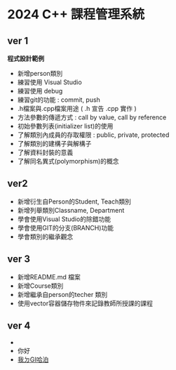 # 2024 C++ 課程管理系統
## ver 1 
**程式設計範例**
- 新增person類別
- 練習使用 Visual Studio
- 練習使用 debug
- 練習git的功能 : commit, push
- .h檔案與.cpp檔案用途 ( .h 宣告 .cpp 實作 )
- 方法參數的傳遞方式 : call by value, call by reference
- 初始參數列表(initializer list)的使用
- 了解類別內成員的存取權限 : public, private, protected
- 了解類別的建構子與解構子
- 了解資料封裝的意義
- 了解同名異式(polymorphism)的概念

## ver2
- 新增衍生自Person的Student, Teach類別
- 新增列舉類別Classname, Department
- 學會使用Visual Studio的除錯功能
- 學會使用GIT的分支(BRANCH)功能
- 學會類別的繼承觀念

## ver 3
- 新增README.md 檔案
- 新增Course類別
- 新增繼承自person的techer 類別
- 使用vector容器儲存物件來記錄教師所授課的課程


## ver 4
- 
- 你好 
- [ 我ㄉGI哈泊 ](https://github.com/LaoShuuu?tab=repositories)